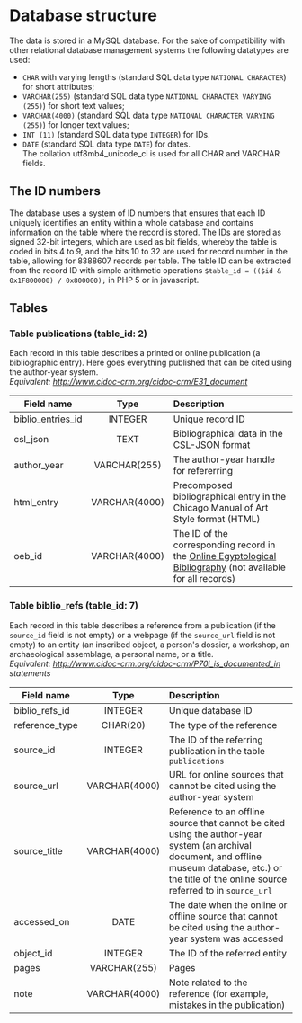 # Database structure
The data is stored in a MySQL database. For the sake of compatibility with other relational database management systems the following datatypes are used:
* `CHAR` with varying lengths (standard SQL data type `NATIONAL CHARACTER`) for short attributes;
* `VARCHAR(255)` (standard SQL data type `NATIONAL CHARACTER VARYING (255)`) for short text values;
* `VARCHAR(4000)` (standard SQL data type `NATIONAL CHARACTER VARYING (255)`) for longer text values;
* `INT (11)` (standard SQL data type `INTEGER`) for IDs.  
* `DATE` (standard SQL data type `DATE`) for dates.  
The collation utf8mb4_unicode_ci is used for all CHAR and VARCHAR fields.

## The ID numbers
The database uses a system of ID numbers that ensures that each ID uniquely identifies an entity within a whole database and contains information on the table where the record is stored.
The IDs are stored as signed 32-bit integers, which are used as bit fields, whereby the table is coded in bits 4 to 9, and the bits 10 to 32 are used for record number in the table, allowing for 8388607
 records per table. The table ID can be extracted from the record ID with simple arithmetic operations    `$table_id = (($id & 0x1F800000) / 0x800000);` in PHP 5 or in javascript.

## Tables

### Table **publications** (table_id: 2)  
Each record in this table describes a printed or online publication (a bibliographic entry). Here goes everything published that can be cited using the author-year system.   
*Equivalent: <http://www.cidoc-crm.org/cidoc-crm/E31_document>*  

| Field name | Type | Description |
| --- | :---: | :--- |
| biblio_entries_id | INTEGER | Unique record ID |
| csl_json | TEXT | Bibliographical data in the [CSL-JSON](https://github.com/citation-style-language/schema/blob/master/csl-data.json) format |
| author_year | VARCHAR(255) | The author-year handle for refererring |
| html_entry | VARCHAR(4000) | Precomposed bibliographical entry in the Chicago Manual of Art Style format (HTML) |
| oeb_id | VARCHAR(4000) | The ID of the corresponding record in the [Online Egyptological Bibliography](http://oeb.griffith.ox.ac.uk/) (not available for all records) |


### Table **biblio_refs** (table_id: 7)  
Each record in this table describes a reference from a publication (if the `source_id` field is not empty)
or a webpage (if the `source_url` field is not empty) to an entity (an inscribed object, a person's dossier, 
a workshop, an archaeological assemblage, a personal name, or a title.   
*Equivalent: <http://www.cidoc-crm.org/cidoc-crm/P70i_is_documented_in> statements*  

| Field name     | Type | Description |
| ---            | :---: | :--- |
| biblio_refs_id | INTEGER | Unique database ID |
| reference_type | CHAR(20) | The type of the reference |
| source_id      | INTEGER | The ID of the referring publication in the table `publications` |
| source_url     | VARCHAR(4000) | URL for online sources that cannot be cited using the author-year system |
| source_title   | VARCHAR(4000) | Reference to an offline source that cannot be cited using the author-year system (an archival document, and offline museum database, etc.) or the title of the online source referred to in `source_url` |
| accessed_on    | DATE | The date when the online or offline source that cannot be cited using the author-year system was accessed |
| object_id      | INTEGER | The ID of the referred entity |
| pages          | VARCHAR(255) | Pages |
| note           | VARCHAR(4000) | Note related to the reference (for example, mistakes in the publication)
